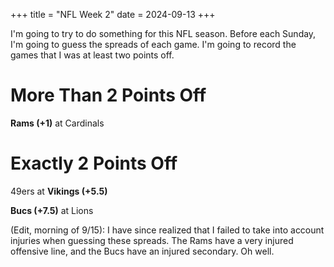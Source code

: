 +++
title = "NFL Week 2"
date = 2024-09-13
+++

I'm going to try to do something for this NFL season.
Before each Sunday, I'm going to guess the spreads of each game.
I'm going to record the games that I was at least two points off.

# More Than 2 Points Off

**Rams (+1)** at Cardinals

# Exactly 2 Points Off

49ers at **Vikings (+5.5)**

**Bucs (+7.5)** at Lions

(Edit, morning of 9/15): I have since realized that I failed to take into account injuries when guessing these spreads. The Rams have a very injured offensive line, and the Bucs have an injured secondary. Oh well.